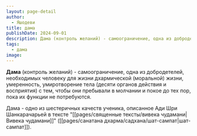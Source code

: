 ```yaml
---
layout: page-detail
author:
  - Яшодеви
title: дама
publishDate: 2024-09-01
description: Дама (контроль желаний) - самоограничение, одна из добродетелей, необходимых человеку для жизни дхармической (моральной) жизни, умеренность, умиротворение тела (десяти органов действия и восприятия) с тем, чтобы они пребывали в молчании и покое до тех пор, пока их функции не потребуются.
tags:
  - дама
image:
---
```

**Дама** (контроль желаний) - самоограничение, одна из добродетелей, необходимых человеку для жизни дхармической (моральной) жизни, умеренность, умиротворение тела (десяти органов действия и восприятия) с тем, чтобы они пребывали в молчании и покое до тех пор, пока их функции не потребуются.

Дама - одно из шестеричных качеств ученика, описанное Ади Шри Шанкарачарьей в тексте "[[pages/священные тексты/вивека чудамани|Вивека чудамани]]" ([[pages/санатана дхарма/садхана/шат-сампат|шат-сампат]]).

